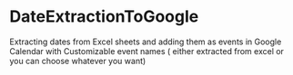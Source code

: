 # DateExtractionToGoogle
Extracting dates from Excel sheets and adding them as events in Google Calendar with Customizable event names ( either extracted from excel or you can choose whatever you want)
